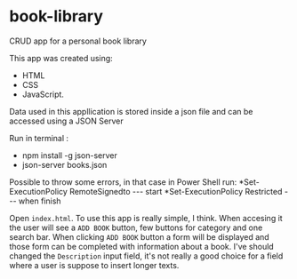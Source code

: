 # book-library

CRUD app for a personal book library

This app was created using:
* HTML 
* CSS
* JavaScript.

Data used in this appllication is stored inside a json file and can be accessed using a JSON Server

Run in terminal :
* npm install -g json-server
* json-server books.json

Possible to throw some errors, in that case in Power Shell run:
*Set-ExecutionPolicy RemoteSignedto --- start
*Set-ExecutionPolicy Restricted --- when finish

Open `index.html`. To use this app is really simple, I think. When accesing it the user will see a `ADD BOOK` button, few buttons for category and one search bar.
When clicking `ADD BOOK` button a form will be displayed and those form can be completed with information about a book. 
I've should changed the `Description` input field, it's not really a good choice for a field where a user is suppose to insert longer texts.
